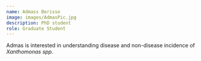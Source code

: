 ```yaml
---
name: Admass Berisso
image: images/AdmasPic.jpg
description: PhD student
role: Graduate Student
---
```


Admas is interested in understanding disease and non-disease incidence of <i>Xanthomonas spp.</i>

<br>


